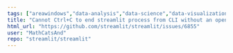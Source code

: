 ```yaml
---
tags: ["areawindows","data-analysis","data-science","data-visualization","deep-learning","developer-tools","featurecli","machine-learning","priorityP3","python","statusconfirmed","streamlit","typebug"]
title: "Cannot Ctrl+C to end streamlit process from CLI without an open tab (in Windows)"
html_url: "https://github.com/streamlit/streamlit/issues/6855"
user: "MathCatsAnd"
repo: "streamlit/streamlit"
---
```


